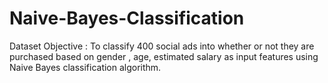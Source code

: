 # Naive-Bayes-Classification

Dataset Objective : To classify 400 social ads into whether or not they are purchased based on gender , age, estimated salary as input features using Naive Bayes classification algorithm.

